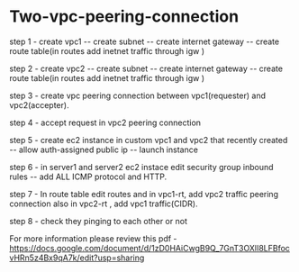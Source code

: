 # Two-vpc-peering-connection


step 1 - create vpc1 -- create subnet -- create internet gateway -- create route table(in routes add inetnet traffic through igw )

step 2 - create vpc2 -- create subnet -- create internet gateway -- create route table(in routes add inetnet traffic through igw )

step 3 - create vpc peering connection between vpc1(requester) and vpc2(accepter).

step 4 - accept request in vpc2 peering connection 

step 5 - create ec2 instance in  custom vpc1 and vpc2 that recently created -- allow auth-assigned public ip -- launch instance

step 6 - in server1 and server2 ec2 instace edit security group inbound rules -- add  ALL ICMP protocol and HTTP.

step 7 - In route table edit routes and in vpc1-rt, add vpc2 traffic peering connection also in vpc2-rt , add vpc1 traffic(CIDR).

step 8 - check they pinging to each other or not


For more information please review this pdf - https://docs.google.com/document/d/1zD0HAiCwgB9Q_7GnT3OXlI8LFBfocvHRn5z4Bx9qA7k/edit?usp=sharing

